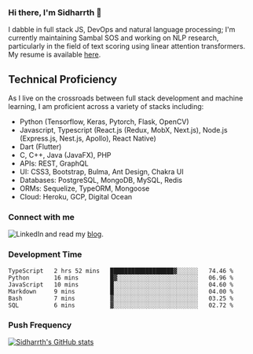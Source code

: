 ### Hi there, I'm Sidharrth 👋

I dabble in full stack JS, DevOps and natural language processing; I'm currently maintaining Sambal SOS and working on NLP research, particularly in the field of text scoring using linear attention transformers. My resume is available [here](https://mathsforgeeks.org/assets/resume.pdf).

## Technical Proficiency
As I live on the crossroads between full stack development and machine learning, I am proficient across a variety of stacks including:
- Python (Tensorflow, Keras, Pytorch, Flask, OpenCV)
- Javascript, Typescript (React.js (Redux, MobX, Next.js), Node.js (Express.js, Nest.js, Apollo), React Native)
- Dart (Flutter)
- C, C++, Java (JavaFX), PHP
- APIs: REST, GraphQL
- UI: CSS3, Bootstrap, Bulma, Ant Design, Chakra UI
- Databases: PostgreSQL, MongoDB, MySQL, Redis
- ORMs: Sequelize, TypeORM, Mongoose
- Cloud: Heroku, GCP, Digital Ocean

### Connect with me

[<img align="left" alt="LinkedIn" src="https://img.shields.io/badge/linkedin-%230077B5.svg?&style=for-the-badge&logo=linkedin&logoColor=white" />][linkedin]
and read my [blog].


### Development Time
<!--START_SECTION:waka-->

```text
TypeScript   2 hrs 52 mins   ██████████████████▓░░░░░░   74.46 %
Python       16 mins         █▓░░░░░░░░░░░░░░░░░░░░░░░   06.96 %
JavaScript   10 mins         █░░░░░░░░░░░░░░░░░░░░░░░░   04.60 %
Markdown     9 mins          █░░░░░░░░░░░░░░░░░░░░░░░░   04.00 %
Bash         7 mins          ▓░░░░░░░░░░░░░░░░░░░░░░░░   03.25 %
SQL          6 mins          ▓░░░░░░░░░░░░░░░░░░░░░░░░   02.72 %
```

<!--END_SECTION:waka-->

### Push Frequency
[![Sidharrth's GitHub stats](https://github-readme-stats.vercel.app/api?username=sidharrth2002&show_icons=true)](https://github.com/sidharrth2002/github-readme-stats)

[site]: http://mathsforgeeks.org/
[blog]: https://mathsforgeeks.org/blog
[linkedin]: https://www.linkedin.com/in/sidharrth-nagappan/
